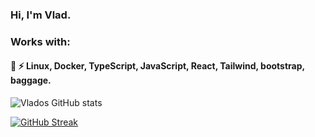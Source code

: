 ### Hi, I'm Vlad. 
### Works with:  
<h4> 💬 ⚡ Linux, Docker, TypeScript, JavaScript, React, Tailwind, bootstrap, baggage.</h4>

![Vlados GitHub stats](https://github-readme-stats.vercel.app/api?username=Vladosdeadly&show_icons=true&theme=radical&count_private=false)

[![GitHub Streak](https://streak-stats.demolab.com?user=vladosdeadly&theme=radical&card_width=467)](https://git.io/streak-stats)
